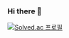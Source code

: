 ### Hi there 👋






[![Solved.ac 프로필](http://mazassumnida.wtf/api/v2/generate_badge?boj=유저네임)](https://solved.ac/rlaqjatr)
<!--
**kimbeomsick/kimbeomsick** is a ✨ _special_ ✨ repository because its `README.md` (this file) appears on your GitHub profile.

Here are some ideas to get you started:

- 🔭 I’m currently working on ...
- 🌱 I’m currently learning ...
- 👯 I’m looking to collaborate on ...
- 🤔 I’m looking for help with ...
- 💬 Ask me about ...
- 📫 How to reach me: ...
- 😄 Pronouns: ...
- ⚡ Fun fact: ...
-->
